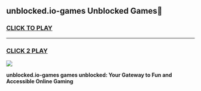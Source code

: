 
## unblocked.io-games Unblocked Games👋
<h3>
<a href="https://news.freeplayer.one?title=unblocked.io-games&ref=16F">CLICK TO PLAY</a></h3>
<hr>

<h3>
<a href="https://news.freeplayer.one?title=unblocked.io-games&ref=16F">CLICK 2 PLAY</a>
  
</h3>

<a href="https://news.freeplayer.one?title=unblocked.io-games&ref=16F/"><img src="https://clearcache.store/games.png"></a>


**unblocked.io-games games unblocked: Your Gateway to Fun and Accessible Online Gaming**

